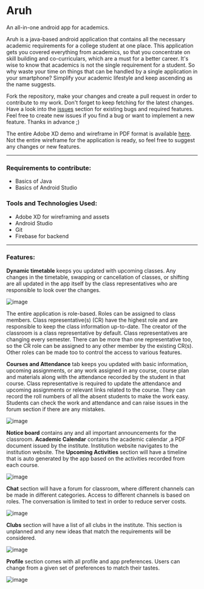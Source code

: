 # Aruh

An all-in-one android app for academics.

Aruh is a java-based android application that contains all the necessary academic requirements for a college student at one place. This application gets you covered everything from academics, so that you concentrate on skill building and co-curriculars, which are a must for a better career. It's wise to know that academics is not the single requirement for a student. So why waste your time on things that can be handled by a single application in your smartphone? Simplify your academic lifestyle and keep ascending as the name suggests.

Fork the repository, make your changes and create a pull request in order to contribute to my work. Don't forget to keep fetching for the latest changes. Have a look into the [issues](https://github.com/venusaim23/Aruh/issues) section for existing bugs and required features. Feel free to create new issues if you find a bug or want to implement a new feature. Thanks in advance ;)

The entire Adobe XD demo and wireframe in PDF format is available [here](./Wireframe-Demos/). Not the entire wireframe for the application is ready, so feel free to suggest any changes or new features.

---

### Requirements to contribute:
- Basics of Java
- Basics of Android Studio

### Tools and Technologies Used:
- Adobe XD for wireframing and assets
- Android Studio
- Git
- Firebase for backend

---

### Features:
**Dynamic timetable** keeps you updated with upcoming classes. Any changes in the timetable, swapping or cancellation of classes, or shifting are all updated in the app itself by the class representatives who are responsible to look over the changes.

![image](https://user-images.githubusercontent.com/75775529/143552399-1d556d7d-2e3e-43c8-99fe-4eb2ea729b8c.png)

The entire application is role-based. Roles can be assigned to class members. Class representative(s) (CR) have the highest role and are responsible to keep the class information up-to-date. The creator of the classroom is a class representative by default. Class representatives are changing every semester. There can be more than one representative too, so the CR role can be assigned to any other member by the existing CR(s). Other roles can be made too to control the access to various features.

**Courses and Attendance** tab keeps you updated with basic information, upcoming assignments, or any work assigned in any course, course plan and materials along with the attendance recorded by the student in that course. Class representative is required to update the attendance and upcoming assignments or relevant links related to the course. They can record the roll numbers of all the absent students to make the work easy. Students can check the work and attendance and can raise issues in the forum section if there are any mistakes.

![image](https://user-images.githubusercontent.com/75775529/143552882-ce25a477-c5c2-4a1d-9809-11e2b174ab43.png)

**Notice board** contains any and all important announcements for the classroom. **Academic Calendar** contains the academic calendar ,a PDF document issued by the institute. Institution website navigates to the institution website. The **Upcoming Activities** section will have a timeline that is auto generated by the app based on the activities recorded from each course.

![image](https://user-images.githubusercontent.com/75775529/143556032-4a2fa5b4-9d58-49ac-b6f7-749fe63b9571.png)

**Chat** section will have a forum for classroom, where different channels can be made in different categories. Access to different channels is based on roles. The conversation is limited to text in order to reduce server costs.

![image](https://user-images.githubusercontent.com/75775529/143553282-25b64cf0-b1d7-4d76-90da-7a4f48e96e57.png)

**Clubs** section will have a list of all clubs in the institute. This section is unplanned and any new ideas that match the requirements will be considered.

![image](https://user-images.githubusercontent.com/75775529/143553422-65aaec1a-255a-4c94-95ea-64f04afca162.png)

**Profile** section comes with all profile and app preferences. Users can change from a given set of preferences to match their tastes.

![image](https://user-images.githubusercontent.com/75775529/143553522-5c563552-de6f-4b08-96a9-120c205e2d5b.png)

